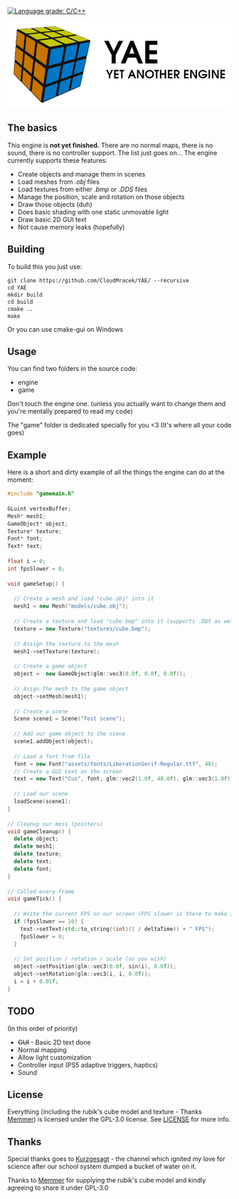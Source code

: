 [![Language grade: C/C++](https://img.shields.io/lgtm/grade/cpp/g/CloudMracek/YAE.svg?logo=lgtm&logoWidth=18)](https://lgtm.com/projects/g/CloudMracek/YAE/context:cpp)

![Logo](https://github.com/CloudMracek/YAE/blob/main/logo-white.png?raw=true)

## The basics

This engine is **not yet finished.** There are no normal maps, there is no sound, there is no controller support. The list just goes on... The engine currently supports these features:

- Create objects and manage them in scenes
- Load meshes from *.obj* files
- Load textures from either *.bmp* or *.DDS* files
- Manage the position, scale and rotation on those objects
- Draw those objects (duh)
- Does basic shading with one static unmovable light
- Draw basic 2D GUI text
- Not cause memory leaks (hopefully)

## Building
To build this you just use:
```
git clone https://github.com/CloudMracek/YAE/ --recursive
cd YAE
mkdir build
cd build
cmake ..
make
```
Or you can use cmake-gui on Windows

## Usage
You can find two folders in the source code:
- engine
- game

Don't touch the engine one. (unless you actually want to change them and you're mentally prepared to read my code) 

The "game" folder is dedicated specially for you <3 (It's where all your code goes)

## Example
Here is a short and dirty example of all the things the engine can do at the moment:
```cpp
#include "gamemain.h"

GLuint vertexBuffer;
Mesh* mesh1;
GameObject* object;
Texture* texture;
Font* font;
Text* text;

float i = 0;
int fpsSlower = 0;

void gameSetup() {
  
  // Create a mesh and load "cube.obj" into it
  mesh1 = new Mesh("models/cube.obj"); 

  // Create a texture and load "cube.bmp" into it (supports .DDS as well)
  texture = new Texture("textures/cube.bmp");
  
  // Assign the texture to the mesh
  mesh1->setTexture(texture);

  // Create a game object
  object =  new GameObject(glm::vec3(0.0f, 0.0f, 0.0f));
  
  // Asign the mesh to the game object
  object->setMesh(mesh1);

  // Create a scene
  Scene scene1 = Scene("Test scene");
  
  // Add our game object to the scene
  scene1.addObject(object);
  
  // Load a font from file
  font = new Font("assets/fonts/LiberationSerif-Regular.ttf", 48);
  // Create a GUI text on the screen
  text = new Text("Cus", font, glm::vec2(1.0f, 48.0f), glm::vec3(1.0f), 0.5f);

  // Load our scene
  loadScene(scene1);
}

// Cleanup our mess (pointers)
void gameCleanup() {
  delete object;
  delete mesh1;
  delete texture;
  delete text;
  delete font;
}

// Called every frame
void gameTick() {

  // Write the current FPS on our screen (FPS slower is there to make it slower so it's readable)
  if (fpsSlower == 10) {
    text->setText(std::to_string((int)(1 / deltaTime)) + " FPS");
    fpsSlower = 0;
  }
  
  // Set position / rotation / scale (as you wish)
  object->setPosition(glm::vec3(0.0f, sin(i), 0.0f));
  object->setRotation(glm::vec3(i, i, 0.0f));
  i = i + 0.01f;
}
```

## TODO
(In this order of priority)
- ~~GUI~~ - Basic 2D text done
- Normal mapping
- Allow light customization
- Controller input (PS5 adaptive triggers, haptics)
- Sound

## License
Everything (including the rubik's cube model and texture - Thanks [Memmer](https://github.com/memmer57)) is licensed under the GPL-3.0 license. See [LICENSE](https://github.com/CloudMracek/YAE/blob/main/LICENSE) for more info.


## Thanks
Special thanks goes to [Kurzgesagt](https://www.youtube.com/c/inanutshell) - the channel which ignited my love for science after our school system dumped a bucket of water on it.

Thanks to [Memmer](https://github.com/memmer57) for supplying the rubik's cube model and kindly agreeing to share it under GPL-3.0
